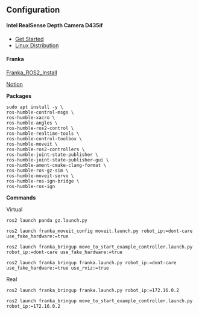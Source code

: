 ## Configuration



#### Intel RealSense Depth Camera D435if

* [Get Started](https://www.intelrealsense.com/get-started-depth-camera/)
* [Linux Distribution](https://github.com/IntelRealSense/librealsense/blob/development/doc/distribution_linux.md)



#### Franka

[Franka_ROS2_Install](Franka_ROS2_Install.md)

[Notion](https://www.notion.so/chri-lab/Franka_ROS2_Install-c0a47bf95d0c42099bac79e859c46ac6)

**Packages**

```
sudo apt install -y \
ros-humble-control-msgs \
ros-humble-xacro \
ros-humble-angles \
ros-humble-ros2-control \
ros-humble-realtime-tools \
ros-humble-control-toolbox \
ros-humble-moveit \
ros-humble-ros2-controllers \
ros-humble-joint-state-publisher \
ros-humble-joint-state-publisher-gui \
ros-humble-ament-cmake-clang-format \
ros-humble-ros-gz-sim \
ros-humble-moveit-servo \
ros-humble-ros-ign-bridge \
ros-humble-ros-ign
```

**Commands**

Virtual

```
ros2 launch panda gz.launch.py

ros2 launch franka_moveit_config moveit.launch.py robot_ip:=dont-care use_fake_hardware:=true

ros2 launch franka_bringup move_to_start_example_controller.launch.py robot_ip:=dont-care use_fake_hardware:=true

ros2 launch franka_bringup franka.launch.py robot_ip:=dont-care use_fake_hardware:=true use_rviz:=true
```

Real

```
ros2 launch franka_bringup franka.launch.py robot_ip:=172.16.0.2

ros2 launch franka_bringup move_to_start_example_controller.launch.py robot_ip:=172.16.0.2
```

